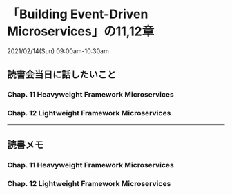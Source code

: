 # 「Building Event-Driven Microservices」の11,12章
2021/02/14(Sun) 09:00am-10:30am

## 読書会当日に話したいこと

### Chap. 11 Heavyweight Framework Microservices

### Chap. 12 Lightweight Framework Microservices


---

## 読書メモ

### Chap. 11 Heavyweight Framework Microservices

### Chap. 12 Lightweight Framework Microservices